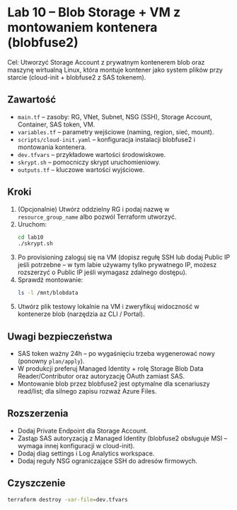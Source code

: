 # Lab 10 – Blob Storage + VM z montowaniem kontenera (blobfuse2)

Cel: Utworzyć Storage Account z prywatnym kontenerem blob oraz maszynę wirtualną Linux, która montuje kontener jako system plików przy starcie (cloud-init + blobfuse2 z SAS tokenem).

## Zawartość
- `main.tf` – zasoby: RG, VNet, Subnet, NSG (SSH), Storage Account, Container, SAS token, VM.
- `variables.tf` – parametry wejściowe (naming, region, sieć, mount).
- `scripts/cloud-init.yaml` – konfiguracja instalacji blobfuse2 i montowania kontenera.
- `dev.tfvars` – przykładowe wartości środowiskowe.
- `skrypt.sh` – pomocniczy skrypt uruchomieniowy.
- `outputs.tf` – kluczowe wartości wyjściowe.

## Kroki
1. (Opcjonalnie) Utwórz oddzielny RG i podaj nazwę w `resource_group_name` albo pozwól Terraform utworzyć.
2. Uruchom:
   ```bash
   cd lab10
   ./skrypt.sh
   ```
3. Po provisioning zaloguj się na VM (dopisz regułę SSH lub dodaj Public IP jeśli potrzebne – w tym labie używamy tylko prywatnego IP, możesz rozszerzyć o Public IP jeśli wymagasz zdalnego dostępu).
4. Sprawdź montowanie:
   ```bash
   ls -l /mnt/blobdata
   ```
5. Utwórz plik testowy lokalnie na VM i zweryfikuj widoczność w kontenerze blob (narzędzia az CLI / Portal).

## Uwagi bezpieczeństwa
- SAS token ważny 24h – po wygaśnięciu trzeba wygenerować nowy (ponowny `plan/apply`).
- W produkcji preferuj Managed Identity + rolę Storage Blob Data Reader/Contributor oraz autoryzację OAuth zamiast SAS.
- Montowanie blob przez blobfuse2 jest optymalne dla scenariuszy read/list; dla silnego zapisu rozważ Azure Files.

## Rozszerzenia
- Dodaj Private Endpoint dla Storage Account.
- Zastąp SAS autoryzacją z Managed Identity (blobfuse2 obsługuje MSI – wymaga innej konfiguracji w cloud-init).
- Dodaj diag settings i Log Analytics workspace.
- Dodaj reguły NSG ograniczające SSH do adresów firmowych.

## Czyszczenie
```bash
terraform destroy -var-file=dev.tfvars
```
